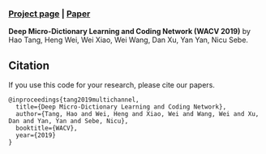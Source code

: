 ### [Project page](http://disi.unitn.it/~hao.tang/project/DDLCN.html) | [Paper](https://arxiv.org/abs/1809.04185)

**Deep Micro-Dictionary Learning and Coding Network (WACV 2019)** 
by Hao Tang, Heng Wei, Wei Xiao, Wei Wang, Dan Xu, Yan Yan, Nicu Sebe.

## Citation

If you use this code for your research, please cite our papers.
```
@inproceedings{tang2019multichannel,
  title={Deep Micro-Dictionary Learning and Coding Network},
  author={Tang, Hao and Wei, Heng and Xiao, Wei and Wang, Wei and Xu, Dan and Yan, Yan and Sebe, Nicu},
  booktitle={WACV},
  year={2019}
}
```


